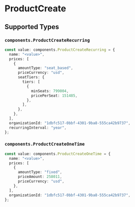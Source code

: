 # ProductCreate


## Supported Types

### `components.ProductCreateRecurring`

```typescript
const value: components.ProductCreateRecurring = {
  name: "<value>",
  prices: [
    {
      amountType: "seat_based",
      priceCurrency: "usd",
      seatTiers: {
        tiers: [
          {
            minSeats: 799004,
            pricePerSeat: 151485,
          },
        ],
      },
    },
  ],
  organizationId: "1dbfc517-0bbf-4301-9ba8-555ca42b9737",
  recurringInterval: "year",
};
```

### `components.ProductCreateOneTime`

```typescript
const value: components.ProductCreateOneTime = {
  name: "<value>",
  prices: [
    {
      amountType: "fixed",
      priceAmount: 258011,
      priceCurrency: "usd",
    },
  ],
  organizationId: "1dbfc517-0bbf-4301-9ba8-555ca42b9737",
};
```

